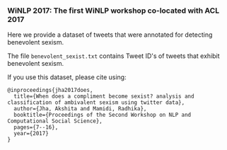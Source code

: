 ### WiNLP 2017: The first WiNLP workshop co-located with ACL 2017

Here we provide a dataset of tweets that were annotated for detecting benevolent sexism.

The file `benevolent_sexist.txt` contains Tweet ID's of tweets that exhibit benevolent sexism.

If you use this dataset, please cite using:

```
@inproceedings{jha2017does,
  title={When does a compliment become sexist? analysis and classification of ambivalent sexism using twitter data},
  author={Jha, Akshita and Mamidi, Radhika},
  booktitle={Proceedings of the Second Workshop on NLP and Computational Social Science},
  pages={7--16},
  year={2017}
}
```
